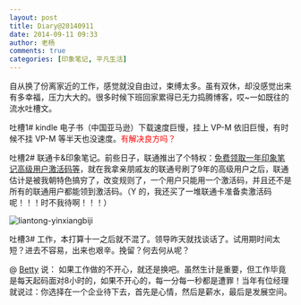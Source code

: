 ```yaml
---
layout: post
title: Diary@20140911
date: 2014-09-11 09:33
author: 老杨
comments: true
categories: [印象笔记, 平凡生活]
---
```

自从换了份离家近的工作，感觉就没自由过，束缚太多。虽有双休，却没感觉出来有多幸福，压力大大的。很多时候下班回家累得已无力捣腾博客，哎~一如既往的流水吐槽文。

吐槽1# kindle 电子书（中国亚马逊）下载速度巨慢，挂上 VP-M 依旧巨慢，有时候不挂 VP-M 等半天也没速度。<span style="color: #ff0000;">有解决良方吗？</span>

<!--more-->

吐槽2# 联通卡&印象笔记。前些日子，联通推出了个特权：<a href="//cyhour.com/yinxiangbiji.html" target="_blank">免费领取一年印象笔记高级用户激活码等</a>，就在我拿亲朋戚友的联通号刷了9年的高级用户之后，联通估计是被我朝特色搞穷了，改变规则了，一个用户只能用一个激活码，并且还不是所有的联通用户都能领到激活码。（Y 的，我还买了一堆联通卡准备卖激活码呢！！！时不我待啊！！！）

<img src="//cyhour.com/wp-content/uploads/2014/09/liantong-yinxiangbiji.jpg" alt="liantong-yinxiangbiji" />

吐槽3# 工作，本打算十一之后就不混了。领导昨天就找谈话了。试用期时间太短？进去不容易，出来也艰辛。挽留？何去何从呢？

@ <a href="//cyhour.com/diary-20140911.html/comment-page-1#comment-4053">Betty</a> 说：
如果工作做的不开心，就还是换吧。虽然生计是重要，但工作毕竟是每天起码面对8小时的，如果不开心的，每一分每一秒都是遭罪！当年有位经理就说过：你选择在一个企业待下去，首先是心情，然后是薪水，最后是发展空间。

